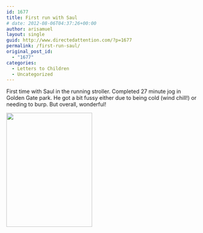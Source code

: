 ```yaml
---
id: 1677
title: First run with Saul
# date: 2012-08-06T04:37:26+00:00
author: arisamuel
layout: single
guid: http://www.directedattention.com/?p=1677
permalink: /first-run-saul/
original_post_id:
  - "1677"
categories:
  - Letters to Children
  - Uncategorized
---
```

First time with Saul in the running stroller. Completed 27 minute jog in Golden Gate park. He got a bit fussy either due to being cold (wind chill!) or needing to burp. But overall, wonderful!

<a href="http://www.samuelakerstein.com/wp-content/uploads/2012/08/photo-2.jpg"><img class="alignleft size-medium wp-image-1680" title="Ari with Saul in Golden Gate Park" src="http://www.samuelakerstein.com/wp-content/uploads/2012/08/photo-2.jpg?w=225&amp;h=300" alt="" width="225" height="300"></a>
